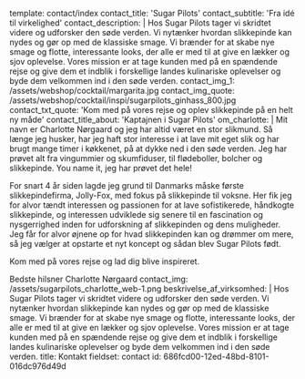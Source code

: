 template: contact/index
contact_title: 'Sugar Pilots'
contact_subtitle: 'Fra idé til virkelighed'
contact_description: |
  Hos Sugar Pilots tager vi skridtet videre og udforsker den søde verden. Vi nytænker hvordan slikkepinde kan nydes og gør op med de klassiske smage. Vi brænder for at skabe nye smage og flotte, interessante looks, der alle er med til at give en lækker og sjov oplevelse. 
  Vores mission er at tage kunden med på en spændende rejse og give dem et indblik i forskellige landes kulinariske oplevelser og byde dem velkommen ind i den søde verden.
contact_img_1: /assets/webshop/cocktail/margarita.jpg
contact_img_quote: /assets/webshop/cocktail/inspi/sugarpilots_ginhass_800.jpg
contact_txt_quote: 'Kom med på vores rejse og oplev slikkepinde på en helt ny måde'
contact_title_about: 'Kaptajnen i Sugar Pilots'
om_charlotte: |
  Mit navn er Charlotte Nørgaard og jeg har altid været en stor slikmund. Så længe jeg husker, har jeg haft stor interesse i at lave mit eget slik og har brugt mange timer i køkkenet, på at dykke ned i den søde verden. Jeg har prøvet alt fra vingummier og skumfiduser, til flødeboller, bolcher og slikkepinde. You name it, jeg har prøvet det hele! 
  
  For snart 4 år siden lagde jeg grund til Danmarks måske første slikkepindefirma, Jolly-Fox, med fokus på slikkepinde til voksne. Her fik jeg for alvor tændt interessen og passionen for at lave sofistikerede, håndkogte slikkepinde, og interessen udviklede sig senere til en fascination og nysgerrighed inden for udforskning af slikkepinden og dens muligheder. Jeg får for alvor øjnene op for hvad slikkepinden kan og drømmer om mere, så jeg vælger at opstarte et nyt koncept og sådan blev Sugar Pilots født.
  
  Kom med på vores rejse og lad dig blive inspireret.
  
  Bedste hilsner
  Charlotte Nørgaard
contact_img: /assets/sugarpilots_charlotte_web-1.png
beskrivelse_af_virksomhed: |
  Hos Sugar Pilots tager vi skridtet videre og udforsker den søde verden. Vi nytænker hvordan slikkepinde kan nydes og gør op med de klassiske smage. Vi brænder for at skabe nye smage og flotte, interessante looks, der alle er med til at give en lækker og sjov oplevelse. 
  Vores mission er at tage kunden med på en spændende rejse og give dem et indblik i forskellige landes kulinariske oplevelser og byde dem velkommen ind i den søde verden.
title: Kontakt
fieldset: contact
id: 686fcd00-12ed-48bd-8101-016dc976d49d
